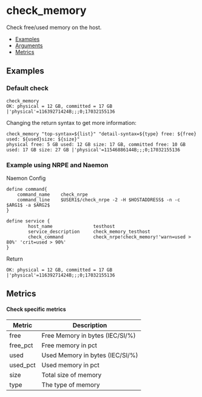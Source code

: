 ﻿# check_memory

Check free/used memory on the host.

- [Examples](#examples)
- [Arguments](#arguments)
- [Metrics](#metrics)

## Examples

### **Default check**

    check_memory
    OK: physical = 12 GB, committed = 17 GB |'physical'=11639271424B;;;0;17032155136

Changing the return syntax to get more information:

    check_memory "top-syntax=${list}" "detail-syntax=${type} free: ${free} used: ${used}size: ${size}"
    physical free: 5 GB used: 12 GB size: 17 GB, committed free: 10 GB used: 17 GB size: 27 GB |'physical'=11546886144B;;;0;17032155136


### Example using **NRPE** and **Naemon**

Naemon Config

    define command{
        command_name    check_nrpe
        command_line    $USER1$/check_nrpe -2 -H $HOSTADDRESS$ -n -c $ARG1$ -a $ARG2$
    }

    define service {
            host_name               testhost
            service_description     check_memory_testhost
            check_command           check_nrpe!check_memory!'warn=used > 80%' 'crit=used > 90%'
    }

Return

    OK: physical = 12 GB, committed = 17 GB |'physical'=11639271424B;;;0;17032155136

## Metrics

#### **Check specific metrics**

| Metric | Description |
| --- | --- |
| free | Free Memory in bytes (IEC/SI/%) |
| free_pct | Free memory in pct |
| used | Used Memory in bytes (IEC/SI/%) |
| used_pct | Used memory in pct |
| size | Total size of memory |
| type | The type of memory |